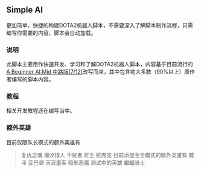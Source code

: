 ## Simple AI
更加简单，快捷的构建DOTA2机器人脚本，不需要深入了解脚本制作流程，只需编写你需要的内容，脚本会自动加载。
### 说明
此脚本主要用作快速开发、学习和了解DOTA2机器人脚本，内容基于目前流行的[A Beginner AI:Mid 中路版(7/12)](https://steamcommunity.com/sharedfiles/filedetails/?id=1573671599)改写而来，其中包含绝大多数（90%以上）原作者编写的脚本内容。
### 教程
相关开发教程还在编写当中。
### 额外英雄
目前仅限队长模式的额外英雄有
> 复仇之魂
> 潮汐猎人
> 干扰者
> 斧王
> 拉席克
目前添加至全模式的额外英雄有
> 戴泽
> 亚巴顿
> 天涯墨客
> 暗影恶魔
测试中的英雄
> 蝙蝠骑士
